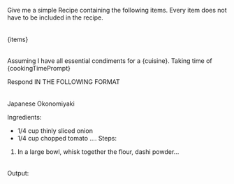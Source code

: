 Give me a simple Recipe containing the following items.
Every item does not have to be included in the recipe.

######
{items}
######

Assuming I have all essential condiments for a {cuisine}. Taking time of {cookingTimePrompt}

Respond IN THE FOLLOWING FORMAT 

######
Japanese Okonomiyaki

Ingredients: 
- 1/4 cup thinly sliced onion
- 1/4 cup chopped tomato
....
Steps:
1. In a large bowl, whisk together the flour, dashi powder...

######

Output:
